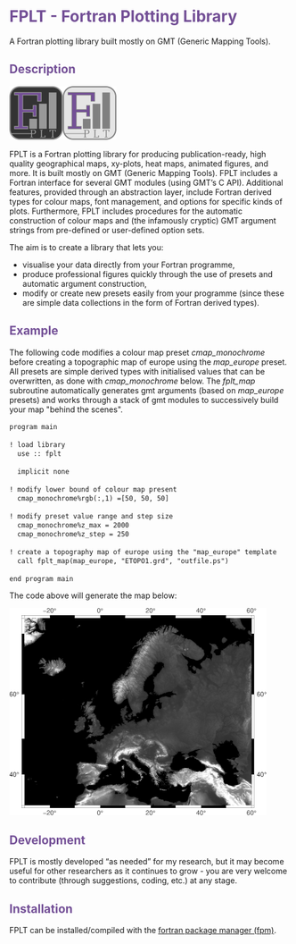 # <span style="color:#734f96">FPLT - Fortran Plotting Library</span>

A Fortran plotting library built mostly on GMT (Generic Mapping Tools).

## <span style="color:#734f96">Description</span>

![image info](./doc/logo/FPLT.png)

FPLT is a Fortran plotting library for producing publication-ready, high quality geographical maps, xy-plots, heat maps, animated figures, and more. It is built mostly on GMT (Generic Mapping Tools). FPLT includes a Fortran interface for several GMT modules (using GMT’s C API). Additional features, provided through an abstraction layer, include Fortran derived types for colour maps, font management, and options for specific kinds of plots. Furthermore, FPLT includes procedures for the automatic construction of colour maps and (the infamously cryptic) GMT argument strings from pre-defined or user-defined option sets.

The aim is to create a library that lets you:
 - visualise your data directly from your Fortran programme,
 - produce professional figures quickly through the use of presets and automatic argument construction,
 - modify or create new presets easily from your programme (since these are simple data collections in the form of Fortran derived types).

## <span style="color:#734f96">Example</span>

The following code modifies a colour map preset *cmap_monochrome* before creating a topographic map of europe using the *map_europe* preset. All presets are simple derived types with initialised values that can be overwritten, as done with *cmap_monochrome* below. The *fplt_map* subroutine automatically generates gmt arguments (based on  *map_europe* presets) and works through a stack of gmt modules to successively build your map "behind the scenes".

```
program main

! load library
  use :: fplt

  implicit none

! modify lower bound of colour map present
  cmap_monochrome%rgb(:,1) =[50, 50, 50]

! modify preset value range and step size
  cmap_monochrome%z_max = 2000
  cmap_monochrome%z_step = 250

! create a topography map of europe using the "map_europe" template
  call fplt_map(map_europe, "ETOPO1.grd", "outfile.ps")

end program main
```

The code above will generate the map below:

![image info](./doc/map_europe.png)

## <span style="color:#734f96">Development</span>

FPLT is mostly developed “as needed” for my research, but it may become useful for other researchers as it continues to grow - you are very welcome to contribute (through suggestions, coding, etc.) at any stage.

## <span style="color:#734f96">Installation</span>

FPLT can be installed/compiled with the [fortran package manager (fpm)](https://github.com/fortran-lang/fpm).
